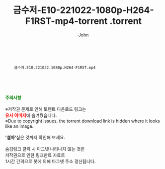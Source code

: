﻿---
layout: post
title:  "                   금수저-E10-221022-1080p-H264-F1RST-mp4-torrent                .torrent"
author: John
categories: [ 드라마 ]
tags: [  ]
image:  
description: "                   금수저-E10-221022-1080p-H264-F1RST-mp4-torrent                 torrent 정보 공유"
toc: true
toc_sticky: true
---

<br>

        금수저.E10.221022.1080p.H264-F1RST.mp4    
    
<br><br><br>
<p data-ke-size="size16"><b><span style="color: green;">주의사항</span></b><br /><br />※저작권 문제로 인해 토렌트 다운로드 링크는<br /><b><span style="color: red;">유사 이미지</span></b>에 숨겨뒀습니다.<br />※Due to copyright issues, the torrent download link is hidden where it looks like an image.<br /><br /><b>'설마'</b>싶은 것까지 확인해 보세요.<br /><br />숨김링크 클릭 시 마그넷 나타나지 않는 것은<br />저작권으로 인한 링크만료 자료로<br />1시간 간격으로 봇에 의해 마그넷 주소 갱신됩니다.</p>
